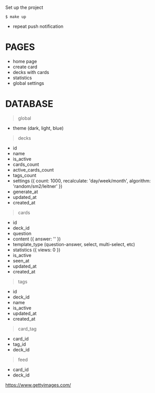 Set up the project

```shell
$ make up
```

- repeat push notification

# PAGES

- home page
- create card
- decks with cards
- statistics
- global settings

# DATABASE

> global
- theme (dark, light, blue)

> decks
- id
- name
- is_active
- cards_count
- active_cards_count
- tags_count
- settings ({ count: 1000, recalculate: 'day/week/month', algorithm: 'random/sm2/leitner' })
- generate_at
- updated_at
- created_at

> cards
- id
- deck_id
- question
- content ({ answer: '' })
- template_type (question-answer, select, multi-select, etc)
- statistics ({ views: 0 })
- is_active
- seen_at
- updated_at
- created_at

> tags
- id
- deck_id
- name
- is_active
- updated_at
- created_at

> card_tag
- card_id
- tag_id
- deck_id

> feed
- card_id
- deck_id

https://www.gettyimages.com/
